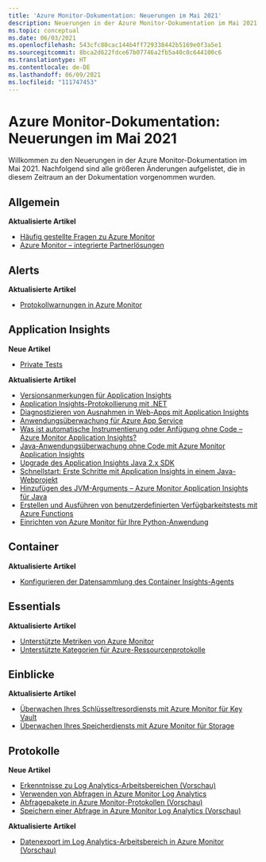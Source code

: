 ```yaml
---
title: 'Azure Monitor-Dokumentation: Neuerungen im Mai 2021'
description: Neuerungen in der Azure Monitor-Dokumentation im Mai 2021
ms.topic: conceptual
ms.date: 06/03/2021
ms.openlocfilehash: 543cfc80cac144b4ff729338442b5169e0f3a5e1
ms.sourcegitcommit: 8bca2d622fdce67b07746a2fb5a40c0c644100c6
ms.translationtype: HT
ms.contentlocale: de-DE
ms.lasthandoff: 06/09/2021
ms.locfileid: "111747453"
---
```

# <a name="azure-monitor-docs-whats-new-for-may-2021"></a>Azure Monitor-Dokumentation: Neuerungen im Mai 2021

Willkommen zu den Neuerungen in der Azure Monitor-Dokumentation im Mai 2021. Nachfolgend sind alle größeren Änderungen aufgelistet, die in diesem Zeitraum an der Dokumentation vorgenommen wurden.

## <a name="general"></a>Allgemein

**Aktualisierte Artikel**

- [Häufig gestellte Fragen zu Azure Monitor](faq.md)
- [Azure Monitor – integrierte Partnerlösungen](partners.md)

## <a name="alerts"></a>Alerts

**Aktualisierte Artikel**

- [Protokollwarnungen in Azure Monitor](alerts/alerts-unified-log.md)

## <a name="application-insights"></a>Application Insights

**Neue Artikel**

- [Private Tests](app/availability-private-test.md)

**Aktualisierte Artikel**

- [Versionsanmerkungen für Application Insights](app/annotations.md)
- [Application Insights-Protokollierung mit .NET](app/ilogger.md)
- [Diagnostizieren von Ausnahmen in Web-Apps mit Application Insights](app/asp-net-exceptions.md)
- [Anwendungsüberwachung für Azure App Service](app/azure-web-apps.md)
- [Was ist automatische Instrumentierung oder Anfügung ohne Code – Azure Monitor Application Insights?](app/codeless-overview.md)
- [Java-Anwendungsüberwachung ohne Code mit Azure Monitor Application Insights](app/java-in-process-agent.md)
- [Upgrade des Application Insights Java 2.x SDK](app/java-standalone-upgrade-from-2x.md)
- [Schnellstart: Erste Schritte mit Application Insights in einem Java-Webprojekt](app/java-2x-get-started.md)
- [Hinzufügen des JVM-Arguments – Azure Monitor Application Insights für Java](app/java-standalone-arguments.md)
- [Erstellen und Ausführen von benutzerdefinierten Verfügbarkeitstests mit Azure Functions](app/availability-azure-functions.md)
- [Einrichten von Azure Monitor für Ihre Python-Anwendung](app/opencensus-python.md)

## <a name="containers"></a>Container

**Aktualisierte Artikel**

- [Konfigurieren der Datensammlung des Container Insights-Agents](containers/container-insights-agent-config.md)

## <a name="essentials"></a>Essentials

**Aktualisierte Artikel**

- [Unterstützte Metriken von Azure Monitor](essentials/metrics-supported.md)
- [Unterstützte Kategorien für Azure-Ressourcenprotokolle](essentials/resource-logs-categories.md)

## <a name="insights"></a>Einblicke

**Aktualisierte Artikel**

- [Überwachen Ihres Schlüsseltresordiensts mit Azure Monitor für Key Vault](insights/key-vault-insights-overview.md)
- [Überwachen Ihres Speicherdiensts mit Azure Monitor für Storage](insights/storage-insights-overview.md)

## <a name="logs"></a>Protokolle

**Neue Artikel**

- [Erkenntnisse zu Log Analytics-Arbeitsbereichen (Vorschau)](logs/log-analytics-workspace-insights-overview.md)
- [Verwenden von Abfragen in Azure Monitor Log Analytics](logs/queries.md)
- [Abfragepakete in Azure Monitor-Protokollen (Vorschau)](logs/query-packs.md)
- [Speichern einer Abfrage in Azure Monitor Log Analytics (Vorschau)](logs/save-query.md)

**Aktualisierte Artikel**

- [Datenexport im Log Analytics-Arbeitsbereich in Azure Monitor (Vorschau)](logs/logs-data-export.md)

